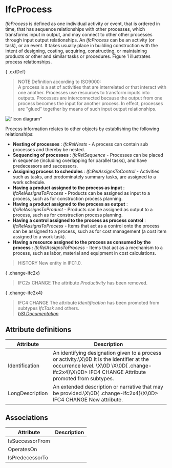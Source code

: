 IfcProcess
==========
_IfcProcess_ is defined as one individual activity or event, that is ordered
in time, that has sequence relationships with other processes, which
transforms input in output, and may connect to other other processes through
input output relationships. An _IfcProcess_ can be an activity (or task), or
an event. It takes usually place in building construction with the intent of
designing, costing, acquiring, constructing, or maintaining products or other
and similar tasks or procedures. Figure 1 illustrates process relationships.  
  
{ .extDef}  
> NOTE  Definition according to ISO9000:  
> A process is a set of activities that are interrelated or that interact with
> one another. Processes use resources to transform inputs into outputs.
> Processes are interconnected because the output from one process becomes the
> input for another process. In effect, processes are "glued" together by
> means of such input output relationships.  
  
!["icon diagram"](../figures/ifcprocess_icon_fig.png "Figure 1 -- Process
relationships and the ICON process diagram.")  
  
Process information relates to other objects by establishing the following
relationships:  
  
* **Nesting of processes** : _IfcRelNests_ - A process can contain sub processes and thereby be nested.  
* **Sequencing of processes** : _IfcRelSequence_ - Processes can be placed in sequence (including overlapping for parallel tasks), and have predecessors and successors.  
* **Assigning process to schedules** : _IfcRelAssignsToControl_ - Activities such as tasks, and predominately summary tasks, are assigned to a work schedule.  
* **Having a product assigned to the process as input** : _IfcRelAssignsToProcess_ - Products can be assigned as input to a process, such as for construction process planning.  
* **Having a product assigned to the process as output** : _IfcRelAssignsToProduct_ - Products can be assigned as output to a process, such as for construction process planning.  
* **Having a control assigned to the process as process control** : _IfcRelAssignsToProcess_ - Items that act as a control onto the process can be assigned to a process, such as for cost management (a cost item assigned to a work task).  
* **Having a resource assigned to the process as consumed by the process** : _IfcRelAssignsToProcess_ - Items that act as a mechanism to a process, such as labor, material and equipment in cost calculations.  
  
> HISTORY  New entity in IFC1.0.  
  
{ .change-ifc2x}  
> IFC2x CHANGE  The attribute _Productivity_ has been removed.  
  
{ .change-ifc2x4}  
> IFC4 CHANGE  The attribute _Identification_ has been promoted from subtypes
> _IfcTask_ and others.  
[ _bSI
Documentation_](https://standards.buildingsmart.org/IFC/DEV/IFC4_2/FINAL/HTML/schema/ifckernel/lexical/ifcprocess.htm)


Attribute definitions
---------------------
| Attribute       | Description                                                                                                                                                                                    |
|-----------------|------------------------------------------------------------------------------------------------------------------------------------------------------------------------------------------------|
| Identification  | An identifying designation given to a process or activity.\X\0D It is the identifier at the occurrence level. \X\0D \X\0D{ .change-ifc2x4}\X\0D> IFC4 CHANGE Attribute promoted from subtypes. |
| LongDescription | An extended description or narrative that may be provided.\X\0D{ .change-ifc2x4}\X\0D> IFC4 CHANGE  New attribute.                                                                             |

Associations
------------
| Attribute       | Description   |
|-----------------|---------------|
| IsSuccessorFrom |               |
| OperatesOn      |               |
| IsPredecessorTo |               |

